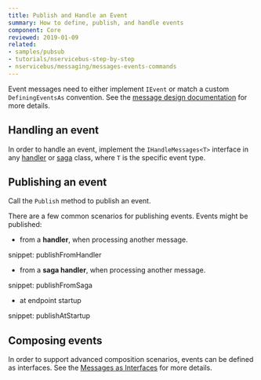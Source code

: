 ```yaml
---
title: Publish and Handle an Event
summary: How to define, publish, and handle events
component: Core
reviewed: 2019-01-09
related:
- samples/pubsub
- tutorials/nservicebus-step-by-step
- nservicebus/messaging/messages-events-commands
---
```


Event messages need to either implement `IEvent` or match a custom `DefiningEventsAs` convention. See the [message design documentation](/nservicebus/messaging/messages-events-commands.md) for more details.

## Handling an event

In order to handle an event, implement the `IHandleMessages<T>` interface in any [handler](/nservicebus/handlers) or [saga](/nservicebus/sagas) class, where `T` is the specific event type.


## Publishing an event

Call the `Publish` method to publish an event.

There are a few common scenarios for publishing events. Events might be published:

- from a **handler**, when processing another message.

snippet: publishFromHandler

- from a **saga handler**, when processing another message.

snippet: publishFromSaga

- at endpoint startup

snippet: publishAtStartup


## Composing events

In order to support advanced composition scenarios, events can be defined as interfaces. See the [Messages as Interfaces](/nservicebus/messaging/messages-as-interfaces.md) for more details.